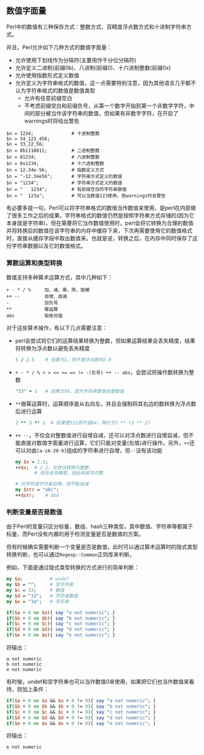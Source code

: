 ## 数值字面量

Perl中的数值有三种保存方式：整数方式、双精度浮点数方式和十进制字符串方式。

并且，Perl允许如下几种方式的数值字面量：  

- 允许使用下划线作为分隔符(主要用作千分位分隔符)  
- 允许定义二进制(前缀0b)、八进制(前缀0)、十六进制整数(前缀0x)  
- 允许使用指数形式定义数值  
- 允许定义为字符串格式的数值，这一点需要特别注意，因为其他语言几乎都不认为字符串格式的数值是数值类型  
  - 允许有任意前缀空白  
  - 不考虑前缀空白和前缀负号，从第一个数字开始到第一个非数字字符，中间的部分被当作该字符串的数值，但如果有非数字字符，在开启了warnings时将给出警告  

```
$n = 1234;              # 十进制整数
$n = 34_123_456;
$n = 33_22_56;
$n = 0b1110011;         # 二进制整数
$n = 01234;             # 八进制整数
$n = 0x1234;            # 十六进制整数
$n = 12.34e-56;         # 指数定义方式
$n = "-12.34e56";       # 字符串方式定义的数值
$n = "1234";            # 字符串方式定义的数值
$n = "   1234";         # 有前缀空白的字符串数值
$n = "  123a";          # 可以当数值123使用，但warnings时会警告
```

有必要多提一句，Perl可以将字符串格式的数值当作数值来使用，是perl在内部做了很多工作之后的成果。字符串格式的数值仍然是按照字符串方式存储的(因为它本身就是字符串)，但在需要将它当作数值使用时，perl会将它转换为合理的数值并将转换后的数值在该字符串的内存中缓存下来，下次再需要使用它的数值格式时，直接从缓存字段中取出数值来。也就是说，转换之后，在内存中同时保存了这份字符串数据以及它的数值格式。

### 算数运算和类型转换

数值支持多种算术运算方式，其中几种如下：  

```
+ - * / %     加、减、乘、除、取模
++ --         自增、自减
-             加负号
**            幂运算
abs           取绝对值
```

对于这些算术操作，有以下几点需要注意：

- perl会尝试将它们的运算结果转换为整数，但如果运算结果会丢失精度，结果将转换为浮点数以避免丢失精度

  ```perl
  5 / 2.5    # 结果为2，而不是浮点数的2.0
  ```

- `+ - * / % < > <= >= == != -(负号) ++ -- abs`，会尝试将操作数转换为整数  

  ```perl
  "33" + 1   # 结果为34，因为字符串数值也是数值
  ```

- `**`做幂运算时，运算顺序是从右向左，并且会强制将其右边的数转换为浮点数后进行运算  

  ```perl
  2 ** 3 ** 2  # 结果是512而不是64，等价于2 ** (3 ** 2)
  ```

- `++ --`，不仅会对整数值进行自增自减，还可以对浮点数进行自增自减，但不能直接对数值字面量进行运算，它们只能对变量(左值)进行操作。另外，`++`还可以对由`[a-zA-Z0-9]`组成的字符串进行自增，但`--`没有该功能  

  ```perl
  my $x = 1.2;
  ++$x;  # 2.2，会尝试转换为整数，
         # 但会丢失精度，因此保留浮点数
  
  # 对字符或字符串自增，但不能自减
  my $str = "abc";
  ++$str;    # abd
  ```

### 判断变量是否是数值

由于Perl的变量只区分标量、数组、hash三种类型，其中数值、字符串等都属于标量，而Perl没有内置的用于检测变量是否是数值的方案。

但有时候确实需要判断一个变量是否是数值，此时可以通过算术运算时的隐式类型转换判断，也可以通过`Regexp::Common`正则库来判断。

例如，下面是通过隐式类型转换的方式进行的简单判断：

```perl
my $a;          # undef
my $b = "";     # 空字符串
my $c = 33;     # 数值
my $d = "33";   # 字符串数值
my $e = "3a";   # 字符串

if($a + 0 ne $a){ say "a not numeric"; }
if($b + 0 ne $b){ say "b not numeric"; }
if($c + 0 ne $c){ say "c not numeric"; }
if($d + 0 ne $d){ say "d not numeric"; }
if($e + 0 ne $e){ say "e not numeric"; }
```

将输出：

```
a not numeric
b not numeric
e not numeric
```

有时候，undef和空字符串也可以当作数值0来使用，如果把它们也当作数值来看待，则加上条件：

```perl
if($a + 0 ne $a && $a + 0 != 0){ say "a not numeric"; }
if($b + 0 ne $b && $b + 0 != 0){ say "b not numeric"; }
if($c + 0 ne $c && $c + 0 != 0){ say "c not numeric"; }
if($d + 0 ne $d && $d + 0 != 0){ say "d not numeric"; }
if($e + 0 ne $e && $e + 0 != 0){ say "e not numeric"; }
```

将输出：

```
e not numeric
```